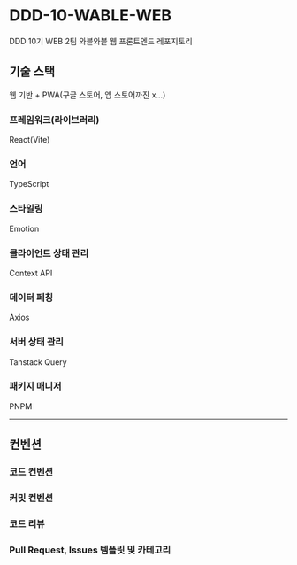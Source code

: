 # DDD-10-WABLE-WEB
DDD 10기 WEB 2팀 와블와블 웹 프론트엔드 레포지토리

## 기술 스택
웹 기반 + PWA(구글 스토어, 앱 스토어까진 x...)

### 프레임워크(라이브러리)
React(Vite)

### 언어
TypeScript

### 스타일링
Emotion

### 클라이언트 상태 관리
Context API

### 데이터 페칭
Axios

### 서버 상태 관리
Tanstack Query

### 패키지 매니저
PNPM

---

## 컨벤션

### 코드 컨벤션

### 커밋 컨벤션

### 코드 리뷰

### Pull Request, Issues 템플릿 및 카테고리
